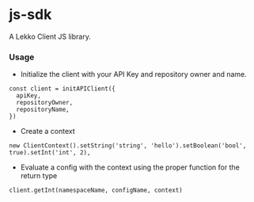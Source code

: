 # js-sdk

A Lekko Client JS library.

### Usage

- Initialize the client with your API Key and repository owner and name.

```
const client = initAPIClient({
  apiKey,
  repositoryOwner,
  repositoryName,
})
```

- Create a context

```
new ClientContext().setString('string', 'hello').setBoolean('bool', true).setInt('int', 2),
```

- Evaluate a config with the context using the proper function for the return type

```
client.getInt(namespaceName, configName, context)
```
